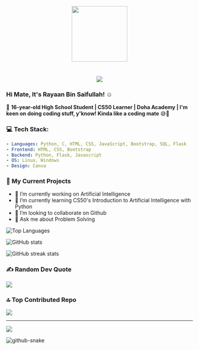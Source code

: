 <div align="center">
  <img height="150" src="https://media.giphy.com/media/M9gbBd9nbDrOTu1Mqx/giphy.gif"  />

<h1 align="center">
    <img src="https://readme-typing-svg.herokuapp.com/?font=Bebas+Neue&size=40&pause=1000&center=true&vCenter=true&color=FF0000&width=600&lines=⚡+RAYAAN+BIN+SAIFULLAH+⚡;The+Next+Tech+Avenger!;" />
</h1>

  
</div>

### Hi Mate, It's Rayaan Bin Saifullah! ☺️

🚀 **16-year-old High School Student | CS50 Learner | Doha Academy | I'm keen on doing coding stuff, y'know! Kinda like a coding mate** 😅🚀

### 💻 **Tech Stack:**

```yaml
- Languages: Python, C, HTML, CSS, JavaScript, Bootstrap, SQL, Flask
- Frontend: HTML, CSS, Bootstrap
- Backend: Python, Flask, Javascript
- OS: Linux, Windows
- Design: Canva
```

### 🧠 **My Current Projects**

- 🔭 I’m currently working on Artificial Intelligence
- 🌱 I’m currently learning CS50's Introduction to Artificial Intelligence with Python
- 👯 I’m looking to collaborate on Github 
- 💬 Ask me about Problem Solving



![Top Languages](https://github-readme-stats.vercel.app/api/top-langs/?username=Rayaan2009&layout=compact&theme=radical)

![GitHub stats](https://github-readme-stats.vercel.app/api?username=Rayaan2009&show_icons=true&theme=radical)  


![GitHub streak stats](https://github-readme-streak-stats.herokuapp.com/?user=Rayaan2009&theme=radical)



### ✍️ **Random Dev Quote**
![](https://quotes-github-readme.vercel.app/api?type=horizontal&theme=radical)



### 🔝 **Top Contributed Repo**
![](https://github-contributor-stats.vercel.app/api?username=Rayaan2009&limit=5&theme=radical&combine_all_yearly_contributions=true)

---
[![](https://visitcount.itsvg.in/api?id=Rayaan2009&icon=0&color=0)](https://visitcount.itsvg.in)

<picture>
  <source media="(prefers-color-scheme: dark)" srcset="https://raw.githubusercontent.com/MasfiRahman/MasfiRahman/output/github-snake-dark.svg" />
  <source media="(prefers-color-scheme: light)" srcset="https://raw.githubusercontent.com/MasfiRahman/MasfiRahman/output/github-snake.svg" />
  <img alt="github-snake" src="https://raw.githubusercontent.com/MasfiRahman/MasfiRahman/output/github-snake.svg" />
</picture>

